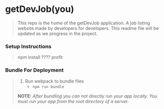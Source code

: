 # getDevJob(you) 

> This repo is the home of the getDevJob application. A job listing website made by developers for developers. This readme file will be updated as we progress in the project.

### Setup Instructions

> 
> 
> npm install
> ????
> profit
>
>
>
>
> 

### Bundle For Deployment

> 1. Run webpack to bundle files
>    - `npm run bundle`
> 
> **NOTE:** *After bundling you can not directly run your app locally. You must run your app from the root directory of a server.*
